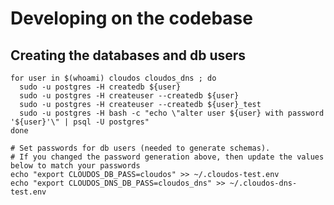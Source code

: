 # Developing on the codebase

## Creating the databases and db users
    
    for user in $(whoami) cloudos cloudos_dns ; do
      sudo -u postgres -H createdb ${user}
      sudo -u postgres -H createuser --createdb ${user}
      sudo -u postgres -H createuser --createdb ${user}_test
      sudo -u postgres -H bash -c "echo \"alter user ${user} with password '${user}'\" | psql -U postgres" 
    done
    
    # Set passwords for db users (needed to generate schemas). 
    # If you changed the password generation above, then update the values below to match your passwords
    echo "export CLOUDOS_DB_PASS=cloudos" >> ~/.cloudos-test.env
    echo "export CLOUDOS_DNS_DB_PASS=cloudos_dns" >> ~/.cloudos-dns-test.env

